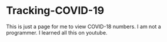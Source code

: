 # Tracking-COVID-19
This is just a page for me to view COVID-18 numbers.
 I am not a programmer.
 I learned all this on youtube.

